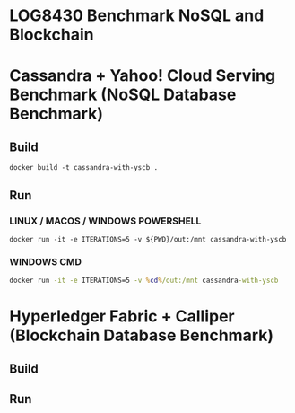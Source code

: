 LOG8430 Benchmark NoSQL and Blockchain
====================================

# Cassandra + Yahoo! Cloud Serving Benchmark (NoSQL Database Benchmark)
## Build
```shell
docker build -t cassandra-with-yscb .
```

## Run 
### LINUX / MACOS / WINDOWS POWERSHELL

```shell
docker run -it -e ITERATIONS=5 -v ${PWD}/out:/mnt cassandra-with-yscb
```

### WINDOWS CMD
```cmd
docker run -it -e ITERATIONS=5 -v %cd%/out:/mnt cassandra-with-yscb
```


# Hyperledger Fabric + Calliper (Blockchain Database Benchmark)
## Build
## Run